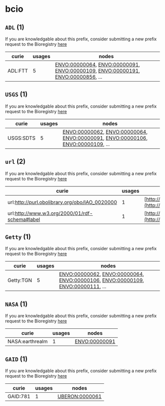 # bcio

## `ADL` (1)

If you are knowledgable about this prefix, consider submitting a new prefix
request to the Bioregistry [here](https://github.com/biopragmatics/bioregistry/issues/new?assignees=cthoyt&labels=New%2CPrefix&template=new-prefix.yml&title=%5BResource%5D%3A%20ADL)

| curie   |   usages | nodes                                                                                                                                                                                                                                                                                                                          |
|---------|----------|--------------------------------------------------------------------------------------------------------------------------------------------------------------------------------------------------------------------------------------------------------------------------------------------------------------------------------|
| ADL:FTT |        5 | [ENVO:00000064](http://purl.obolibrary.org/obo/ENVO_00000064), [ENVO:00000091](http://purl.obolibrary.org/obo/ENVO_00000091), [ENVO:00000109](http://purl.obolibrary.org/obo/ENVO_00000109), [ENVO:00000191](http://purl.obolibrary.org/obo/ENVO_00000191), [ENVO:00000856](http://purl.obolibrary.org/obo/ENVO_00000856), ... |

## `USGS` (1)

If you are knowledgable about this prefix, consider submitting a new prefix
request to the Bioregistry [here](https://github.com/biopragmatics/bioregistry/issues/new?assignees=cthoyt&labels=New%2CPrefix&template=new-prefix.yml&title=%5BResource%5D%3A%20USGS)

| curie     |   usages | nodes                                                                                                                                                                                                                                                                                                                          |
|-----------|----------|--------------------------------------------------------------------------------------------------------------------------------------------------------------------------------------------------------------------------------------------------------------------------------------------------------------------------------|
| USGS:SDTS |        5 | [ENVO:00000062](http://purl.obolibrary.org/obo/ENVO_00000062), [ENVO:00000064](http://purl.obolibrary.org/obo/ENVO_00000064), [ENVO:00000091](http://purl.obolibrary.org/obo/ENVO_00000091), [ENVO:00000106](http://purl.obolibrary.org/obo/ENVO_00000106), [ENVO:00000109](http://purl.obolibrary.org/obo/ENVO_00000109), ... |

## `url` (2)

If you are knowledgable about this prefix, consider submitting a new prefix
request to the Bioregistry [here](https://github.com/biopragmatics/bioregistry/issues/new?assignees=cthoyt&labels=New%2CPrefix&template=new-prefix.yml&title=%5BResource%5D%3A%20url)

| curie                                          |   usages | nodes                                                                                              |
|------------------------------------------------|----------|----------------------------------------------------------------------------------------------------|
| url:http://purl.obolibrary.org/obo/IAO_0020000 |        1 | [http://www.geneontology.org/formats/oboInOwl#id](http://www.geneontology.org/formats/oboInOwl#id) |
| url:http://www.w3.org/2000/01/rdf-schema#label |        1 | [http://www.w3.org/2000/01/rdf-schema#label](http://www.w3.org/2000/01/rdf-schema#label)           |

## `Getty` (1)

If you are knowledgable about this prefix, consider submitting a new prefix
request to the Bioregistry [here](https://github.com/biopragmatics/bioregistry/issues/new?assignees=cthoyt&labels=New%2CPrefix&template=new-prefix.yml&title=%5BResource%5D%3A%20Getty)

| curie     |   usages | nodes                                                                                                                                                                                                                                                                                                                          |
|-----------|----------|--------------------------------------------------------------------------------------------------------------------------------------------------------------------------------------------------------------------------------------------------------------------------------------------------------------------------------|
| Getty:TGN |        5 | [ENVO:00000062](http://purl.obolibrary.org/obo/ENVO_00000062), [ENVO:00000064](http://purl.obolibrary.org/obo/ENVO_00000064), [ENVO:00000106](http://purl.obolibrary.org/obo/ENVO_00000106), [ENVO:00000109](http://purl.obolibrary.org/obo/ENVO_00000109), [ENVO:00000111](http://purl.obolibrary.org/obo/ENVO_00000111), ... |

## `NASA` (1)

If you are knowledgable about this prefix, consider submitting a new prefix
request to the Bioregistry [here](https://github.com/biopragmatics/bioregistry/issues/new?assignees=cthoyt&labels=New%2CPrefix&template=new-prefix.yml&title=%5BResource%5D%3A%20NASA)

| curie           |   usages | nodes                                                         |
|-----------------|----------|---------------------------------------------------------------|
| NASA:earthrealm |        1 | [ENVO:00000091](http://purl.obolibrary.org/obo/ENVO_00000091) |

## `GAID` (1)

If you are knowledgable about this prefix, consider submitting a new prefix
request to the Bioregistry [here](https://github.com/biopragmatics/bioregistry/issues/new?assignees=cthoyt&labels=New%2CPrefix&template=new-prefix.yml&title=%5BResource%5D%3A%20GAID)

| curie    |   usages | nodes                                                           |
|----------|----------|-----------------------------------------------------------------|
| GAID:781 |        1 | [UBERON:0000061](http://purl.obolibrary.org/obo/UBERON_0000061) |

